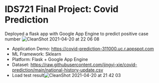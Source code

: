 # IDS721 Final Project: Covid Prediction

Deployed a flask app with Google App Engine to predict positive case number
![CleanShot 2021-04-20 at 22 06 08](https://user-images.githubusercontent.com/49466651/115486455-ad015480-a224-11eb-850e-4a5913e8c605.png)
* Application Demo: https://covid-prediction-311000.uc.r.appspot.com
* ML Framework: Sklearn
* Platform: Flask + Google App Engine
* Dataset: https://raw.githubusercontent.com/jingyi-xie/covid-prediction/main/national-history-update.csv
* Load test result![CleanShot 2021-04-20 at 21 42 03](https://user-images.githubusercontent.com/49466651/115485025-e84e5400-a221-11eb-8285-4a62499597d4.png)
